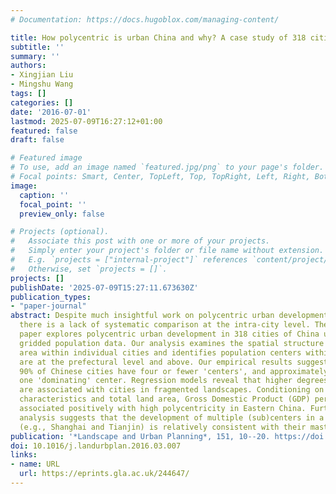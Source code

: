 ```yaml
---
# Documentation: https://docs.hugoblox.com/managing-content/

title: How polycentric is urban China and why? A case study of 318 cities
subtitle: ''
summary: ''
authors:
- Xingjian Liu
- Mingshu Wang
tags: []
categories: []
date: '2016-07-01'
lastmod: 2025-07-09T16:27:12+01:00
featured: false
draft: false

# Featured image
# To use, add an image named `featured.jpg/png` to your page's folder.
# Focal points: Smart, Center, TopLeft, Top, TopRight, Left, Right, BottomLeft, Bottom, BottomRight.
image:
  caption: ''
  focal_point: ''
  preview_only: false

# Projects (optional).
#   Associate this post with one or more of your projects.
#   Simply enter your project's folder or file name without extension.
#   E.g. `projects = ["internal-project"]` references `content/project/deep-learning/index.md`.
#   Otherwise, set `projects = []`.
projects: []
publishDate: '2025-07-09T15:27:11.673630Z'
publication_types:
- "paper-journal"
abstract: Despite much insightful work on polycentric urban development in China,
  there is a lack of systematic comparison at the intra-city level. Therefore, this
  paper explores polycentric urban development in 318 cities of China using detailed
  gridded population data. Our analysis examines the spatial structure of urbanized
  area within individual cities and identifies population centers within cities that
  are at the prefectural level and above. Our empirical results suggest that over
  90% of Chinese cities have four or fewer 'centers', and approximately 40% only have
  one 'dominating' center. Regression models reveal that higher degrees of polycentricity
  are associated with cities in fragmented landscapes. Conditioning on topographic
  characteristics and total land area, Gross Domestic Product (GDP) per capita is
  associated positively with high polycentricity in Eastern China. Furthermore, our
  analysis suggests that the development of multiple (sub)centers in a number of cities
  (e.g., Shanghai and Tianjin) is relatively consistent with their master plans.
publication: '*Landscape and Urban Planning*, 151, 10--20. https://doi.org/10.1016/j.landurbplan.2016.03.007'
doi: 10.1016/j.landurbplan.2016.03.007
links:
- name: URL
  url: https://eprints.gla.ac.uk/244647/
---
```


